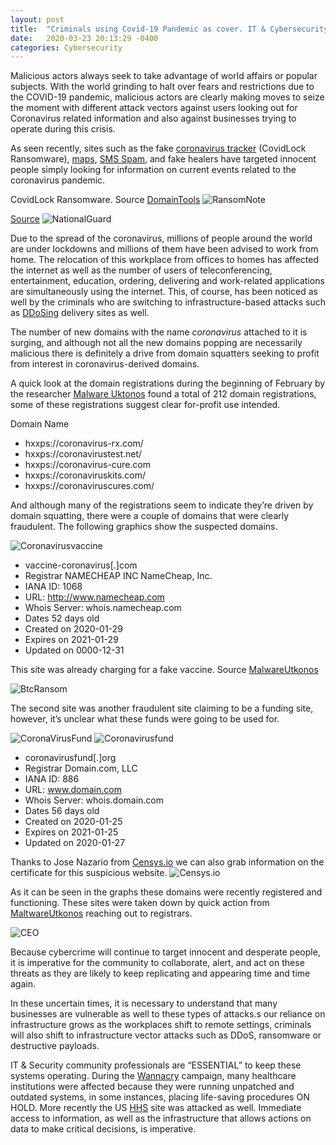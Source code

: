 ```yaml
---
layout: post
title:  "Criminals using Covid-19 Pandemic as cover. IT & Cybersecurity “essential”"
date:   2020-03-23 20:13:29 -0400
categories: Cybersecurity
---
```

Malicious actors always seek to take advantage of world affairs or popular subjects. With the world grinding to halt over fears and restrictions due to the COVID-19 pandemic, malicious actors are clearly making moves to seize the moment with different attack vectors against users looking out for Coronavirus related information and also against businesses trying to operate during this crisis.

As seen recently, sites such as the fake [coronavirus tracker](https://www.forbes.com/sites/zakdoffman/2020/03/16/new-warning-you-must-not-open-this-malicious-coronavirus-app/#6f8e5fb75763) (CovidLock Ransomware), [maps](https://www.forbes.com/sites/thomasbrewster/2020/03/18/coronavirus-scam-alert-covid-19-map-malware-can-spy-on-you-through-your-android-microphone-and-camera/#5eaf379075fd), [SMS Spam](https://www.forbes.com/sites/mattperez/2020/03/16/coronavirus-scams-watch-out-for-these-efforts-to-exploit-the-pandemic/#71b08bce6103), and fake healers have targeted innocent people simply looking for information on current events related to the coronavirus pandemic.  

CovidLock Ransomware. Source [DomainTools](https://www.domaintools.com/resources/blog/covidlock-update-coronavirus-ransomware)
![RansomNote](/images/ransom.png)

[Source](https://twitter.com/NCNationalGuard/status/1238196272726753282?s=09)
![NationalGuard](/images/nationalguardnc.png)

Due to the spread of the coronavirus, millions of people around the world are under lockdowns and millions of them have been advised to work from home. The relocation of this workplace from offices to homes has affected the internet as well as the number of users of teleconferencing, entertainment, education, ordering, delivering and work-related applications are simultaneously using the internet. This, of course, has been noticed as well by the criminals who are switching to infrastructure-based attacks such as [DDoSing](https://www.darkreading.com/attacks-breaches/ddos-attack-targets-german-food-delivery-service/d/d-id/1337359) delivery sites as well.

The number of new domains with the name *coronavirus* attached to it is surging, and although not all the new domains popping are necessarily malicious there is definitely a drive from domain squatters seeking to profit from interest in coronavirus-derived domains.

A quick look at the domain registrations during the beginning of February by the researcher [Malware Uktonos](https://twitter.com/malwareutkonos?lang=en) found a total of 212 domain registrations, some of these registrations suggest clear for-profit use intended.

Domain Name
- hxxps://coronavirus-rx.com/
- hxxps://coronavirustest.net/
- hxxps://coronavirus-cure.com
- hxxps://coronaviruskits.com/
- hxxps://coronaviruscures.com/

And although many of the registrations seem to indicate they’re driven by domain squatting, there were a couple of domains that were clearly fraudulent. The following graphics show the suspected domains.

![Coronavirusvaccine](/images/vaccine.png)

- vaccine-coronavirus[.]com
- Registrar	NAMECHEAP INC NameCheap, Inc.
- IANA ID: 1068
- URL: http://www.namecheap.com
- Whois Server: whois.namecheap.com
- Dates	52 days old
- Created on 2020-01-29
- Expires on 2021-01-29
- Updated on 0000-12-31

This site was already charging for a fake vaccine. Source [MalwareUtkonos](https://twitter.com/malwareutkonos?lang=en)

![BtcRansom](/images/btc.png)

The second site was another fraudulent site claiming to be a funding site, however, it’s unclear what these funds were going to be used for.

![CoronaVirusFund](/images/coronavirusfund.jpeg)
![Coronavirusfund](/images/coronavirusfund.png)

- coronavirusfund[.]org
- Registrar	Domain.com, LLC
- IANA ID: 886
- URL: www.domain.com
- Whois Server: whois.domain.com
- Dates	56 days old
- Created on 2020-01-25
- Expires on 2021-01-25
- Updated on 2020-01-27

Thanks to Jose Nazario from [Censys.io](https://censys.io/) we can also grab information on the certificate for this suspicious website.
![Censys.io](/images/censysinfo.png)

As it can be seen in the graphs these domains were recently registered and functioning. These sites were taken down by quick action from [MaltwareUtkonos](https://twitter.com/malwareutkonos?lang=en) reaching out to registrars.

![CEO](/images/lolceo.png)

Because cybercrime will continue to target innocent and desperate people, it is imperative for the community to collaborate, alert, and act on these threats as they are likely to keep replicating and appearing time and time again.

In these uncertain times, it is necessary to understand that many businesses are vulnerable as well to these types of attacks.s our reliance on infrastructure grows as the workplaces shift to remote settings, criminals will also shift to infrastructure vector attacks such as DDoS, ransomware or destructive payloads.

IT & Security community professionals are  “ESSENTIAL” to keep these systems operating. During the [Wannacry](https://www.theguardian.com/technology/2017/oct/27/nhs-could-have-avoided-wannacry-hack-basic-it-security-national-audit-office) campaign, many healthcare institutions were affected because they were running unpatched and outdated systems, in some instances, placing life-saving procedures ON HOLD. More recently the US [HHS](https://www.vox.com/recode/2020/3/16/21181825/health-human-services-coronavirus-website-ddos-cyber-attack) site was attacked as well. Immediate access to information, as well as the infrastructure that allows actions on data to make critical decisions, is imperative. 
